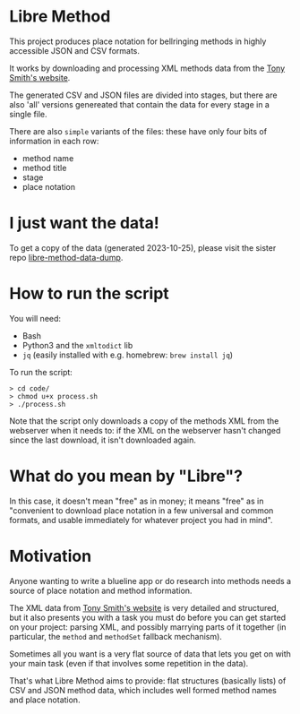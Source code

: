 # Libre Method

This project produces place notation for bellringing methods in highly accessible JSON and CSV formats.

It works by downloading and processing XML methods data from the [Tony Smith's website](http://www.methods.org.uk).

The generated CSV and JSON files are divided into stages, but there are also 'all' versions genereated that contain the data for every stage in a single file.

There are also `simple` variants of the files: these have only four bits of information in each row:

* method name
* method title
* stage
* place notation

# I just want the data!

To get a copy of the data (generated 2023-10-25), please visit the sister repo [libre-method-data-dump](https://github.com/alexhunsley/libre-method-data-dump).

# How to run the script

You will need:

* Bash
* Python3 and the `xmltodict` lib
* `jq` (easily installed with e.g. homebrew: `brew install jq`)

To run the script: 

```
> cd code/
> chmod u+x process.sh
> ./process.sh
```

Note that the script only downloads a copy of the methods XML from the webserver when it needs to: if the XML on the webserver hasn't changed since the last download, it isn't downloaded again.

# What do you mean by "Libre"?

In this case, it doesn't mean "free" as in money; it means "free" as in "convenient to download place notation in a few universal and common formats, and usable immediately for whatever project you had in mind".

# Motivation

Anyone wanting to write a blueline app or do research into methods needs a source of place notation and method information.

The XML data from [Tony Smith's website](http://www.methods.org.uk) is very detailed and structured, but it also presents you with a task you must do before you can get started on your project: parsing XML, and possibly marrying parts of it together (in particular, the `method` and `methodSet` fallback mechanism).

Sometimes all you want is a very flat source of data that lets you get on with your main task (even if that involves some repetition in the data).

That's what Libre Method aims to provide: flat structures (basically lists) of CSV and JSON method data, which includes well formed method names and place notation.

